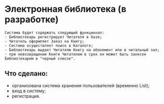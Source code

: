 Электронная библиотека (в разработке)
=====================================
~~~~
Система будет содержать следующий функционал:
- Библиотекарь регистрирует Читателя в базе;
- Читатель оформляет Заказ на Книгу;
- Система осуществляет поиск в Каталоге;
- Библиотекарь выдает Читателю Книгу на абонемент или в читальный зал;
- при невозвращении Книги Читателем в срок он может быть занесен Библиотекарем в "черный список".
~~~~
Что сделано:
------------
- организована система хранения пользователей (временно List);
- вход в систему;
- регистрация.

